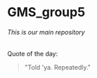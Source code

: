 GMS_group5
============================
###### This is our main repository

Quote of the day:
> "Told 'ya. Repeatedly."

